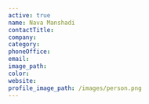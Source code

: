 ```yaml
---
active: true
name: Nava Manshadi
contactTitle:
company:
category:
phoneOffice:
email:
image_path:
color:
website:
profile_image_path: /images/person.png
---
```

